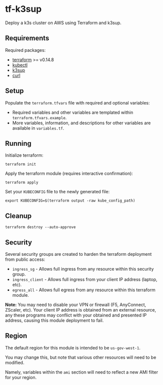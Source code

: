 # tf-k3sup

Deploy a k3s cluster on AWS using Terraform and k3sup.

## Requirements

Required packages:

* [terraform](https://www.terraform.io/downloads.html) >= v0.14.8
* [kubectl](https://kubernetes.io/docs/tasks/tools/)
* [k3sup](https://github.com/alexellis/k3sup)
* [curl](https://curl.se/)

## Setup


Populate the `terraform.tfvars` file with required and optional variables:

* Required variables and other variables are templated within `terraform.tfvars.example`.
* More variables, information, and descriptions for other variables are available in `variables.tf`.

## Running

Initialize terraform:

```
terraform init
```

Apply the terraform module (requires interactive confirmation):

```
terraform apply
```

Set your `KUBECONFIG` file to the newly generated file:

```
export KUBECONFIG=$(terraform output -raw kube_config_path)
```

## Cleanup

```
terraform destroy --auto-approve
```

## Security

Several security groups are created to harden the terraform deployment from public access:

* `ingress_sg` - Allows full ingress from any resource within this security group.
* `ingress_client` - Allows full ingress from your client IP address (laptop, etc).
* `egress_all` - Allows full egress from any resource within this terraform module.

**Note:** You may need to disable your VPN or firewall (F5, AnyConnect, ZScaler, etc). Your client IP address is obtained from an external resource, any these programs may conflict with your obtained and presented IP address, causing this module deployment to fail.

## Region

The default region for this module is intended to be `us-gov-west-1`.

You may change this, but note that various other resources will need to be modified.

Namely, variables within the `ami` section will need to reflect a new AMI filter for your region.